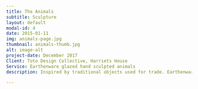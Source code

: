 ```yaml
---
title: The Animals
subtitle: Sculpture
layout: default
modal-id: 4
date: 2015-01-11
img: animals-page.jpg
thumbnail: animals-thumb.jpg
alt: image-alt
project-date: December 2017
Client: Toto Design Collective, Harriets House
Service: Earthenware glazed hand sculpted animals
description: Inspired by traditional objects used for trade. Earthenware glazed ceramic

---
```

